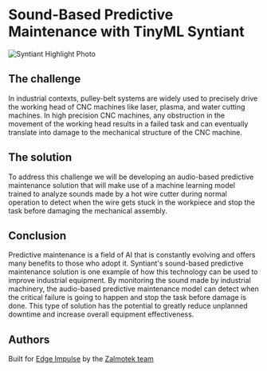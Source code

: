 ﻿
# Sound-Based Predictive Maintenance with TinyML Syntiant

![Syntiant Highlight Photo](SyntiantHighlight.jpg)

## The challenge

In industrial contexts, pulley-belt systems are widely used to precisely drive the working head of CNC machines like laser, plasma, and water cutting machines. In high precision CNC machines, any obstruction in the movement of the working head results in a failed task and can eventually translate into damage to the mechanical structure of the CNC machine.

## The solution
To address this challenge we will be developing an audio-based predictive maintenance solution that will make use of a machine learning model trained to analyze sounds made by a hot wire cutter during normal operation to detect when the wire gets stuck in the workpiece and stop the task before damaging the mechanical assembly.

## Conclusion

Predictive maintenance is a field of AI that is constantly evolving and offers many benefits to those who adopt it. Syntiant's sound-based predictive maintenance solution is one example of how this technology can be used to improve industrial equipment. By monitoring the sound made by industrial machinery, the audio-based predictive maintenance model can detect when the critical failure is going to happen and stop the task before damage is done. This type of solution has the potential to greatly reduce unplanned downtime and increase overall equipment effectiveness.

## Authors
   Built for [Edge Impulse](https://edgeimpulse.com/) by the [Zalmotek team](https://zalmotek.com/)



